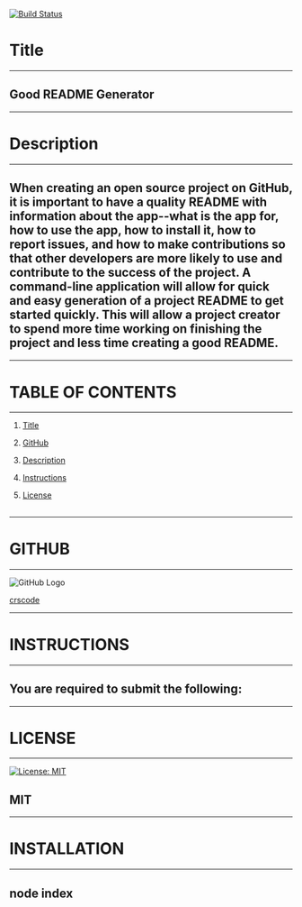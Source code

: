 

  [![Build Status](https://travis-ci.org/joemccann/dillinger.svg?branch=master)](https://github.com/crscode/ReadMeGenCRSCODE)

# **Title**  
___

## Good README Generator

___

# **Description** 

___

## When creating an open source project on GitHub, it is important to have a quality README with information about the app--what is the app for, how to use the app, how to install it, how to report issues, and how to make contributions so that other developers are more likely to use and contribute to the success of the project. A command-line application will allow for quick and easy generation of a project README to get started quickly. This will allow a project creator to spend more time working on finishing the project and less time creating a good README.

___

# **TABLE OF CONTENTS**

___

1. [Title](#Title)

2. [GitHub](#GitHub)

3. [Description](#Description)

4. [Instructions](#Instructions)

5. [License](#License)
    

## 

___

# **GITHUB** 

___

![GitHub Logo](https://avatars1.githubusercontent.com/u/61256280?s=100&u=c460043d70fe800acef72249137a91ac764f57e3&v=4)



[crscode](http://github.com/crscode)



___

# **INSTRUCTIONS**

___
## You are required to submit the following:

___

# **LICENSE**

___
[![License: MIT](https://img.shields.io/badge/License-MIT-yellow.svg)](https://opensource.org/licenses/MIT)

## MIT

___

# **INSTALLATION**

___

## node index



